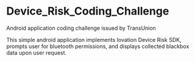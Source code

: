 # Device_Risk_Coding_Challenge
Android application coding challenge issued by TransUnion

This simple android application implements Iovation Device Risk SDK, prompts user for bluetooth permissions, and displays collected blackbox data upon user request.

